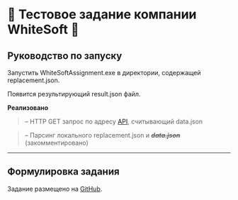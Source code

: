 
# :space_invader: Тестовое задание компании WhiteSoft :space_invader:

## Руководство по запуску
Запустить WhiteSoftAssignment.exe в директории, содержащей replacement.json. 

Появится результирующий result.json файл.  

**Реализовано**
> –  HTTP GET запрос по адресу [API](https://raw.githubusercontent.com/thewhitesoft/student-2022-assignment/main/data.json), считывающий data.json

> – Парсинг локального replacement.json и ~~*__data.json__*~~ (закомментировано)

---
## Формулировка задания
Задание размещено на [GitHub](https://github.com/thewhitesoft/student-2022-assignment).
